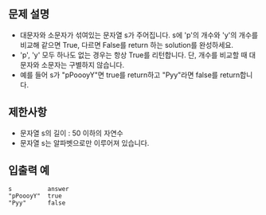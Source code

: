 문제 설명
--
- 대문자와 소문자가 섞여있는 문자열 s가 주어집니다. s에 'p'의 개수와 'y'의 개수를 비교해 같으면 True, 다르면 False를 return 하는 solution를 완성하세요.
- 'p', 'y' 모두 하나도 없는 경우는 항상 True를 리턴합니다. 단, 개수를 비교할 때 대문자와 소문자는 구별하지 않습니다.
- 예를 들어 s가 "pPoooyY"면 true를 return하고 "Pyy"라면 false를 return합니다.

제한사항
--
- 문자열 s의 길이 : 50 이하의 자연수
- 문자열 s는 알파벳으로만 이루어져 있습니다.

입출력 예
--
    s          answer
    "pPoooyY"  true
    "Pyy"      false
